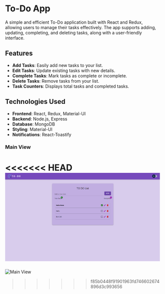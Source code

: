 # To-Do App

A simple and efficient To-Do application built with React and Redux, allowing users to manage their tasks effectively. The app supports adding, updating, completing, and deleting tasks, along with a user-friendly interface.

## Features

- **Add Tasks**: Easily add new tasks to your list.
- **Edit Tasks**: Update existing tasks with new details.
- **Complete Tasks**: Mark tasks as complete or incomplete.
- **Delete Tasks**: Remove tasks from your list.
- **Task Counters**: Displays total tasks and completed tasks.

## Technologies Used

- **Frontend**: React, Redux, Material-UI
- **Backend**: Node.js, Express
- **Database**: MongoDB
- **Styling**: Material-UI
- **Notifications**: React-Toastify
  
### Main View

<<<<<<< HEAD
![Main View](./src/assets/logo/Screenshot%202024-07-26%20013318.png)
=======
![Main View](https://i.ibb.co/fqjHCQZ/main-view.png)
>>>>>>> f85b0448f91901963fd746602674896d3c993656

